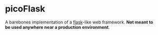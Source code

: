 # picoFlask

A barebones implementation of a [flask](https://flask.palletsprojects.com/)-like web framework. **Not meant to be used anywhere near a production environment**.
